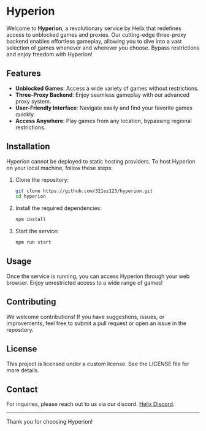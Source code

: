 # Hyperion

Welcome to **Hyperion**, a revolutionary service by Helix that redefines access to unblocked games and proxies. Our cutting-edge three-proxy backend enables effortless gameplay, allowing you to dive into a vast selection of games whenever and wherever you choose. Bypass restrictions and enjoy freedom with Hyperion!

## Features

- **Unblocked Games**: Access a wide variety of games without restrictions.
- **Three-Proxy Backend**: Enjoy seamless gameplay with our advanced proxy system.
- **User-Friendly Interface**: Navigate easily and find your favorite games quickly.
- **Access Anywhere**: Play games from any location, bypassing regional restrictions.

## Installation

Hyperion cannot be deployed to static hosting providers. To host Hyperion on your local machine, follow these steps:

1. Clone the repository:
   ```bash
   git clone https://github.com/321ez123/hyperion.git
   cd hyperion
   ```

2. Install the required dependencies:
   ```bash
   npm install
   ```

3. Start the service:
   ```bash
   npm run start
   ```

## Usage

Once the service is running, you can access Hyperion through your web browser. Enjoy unrestricted access to a wide range of games!

## Contributing

We welcome contributions! If you have suggestions, issues, or improvements, feel free to submit a pull request or open an issue in the repository.

## License

This project is licensed under a custom license. See the LICENSE file for more details.

## Contact

For inquiries, please reach out to us via our discord.
[Helix Discord](https://discord.com/invite/Gv4rVt2SJp).

---

Thank you for choosing Hyperion!
